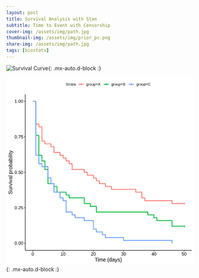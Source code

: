 ```yaml
---
layout: post
title: Survival Analysis with Stan
subtitle: Time to Event with Censorship
cover-img: /assets/img/path.jpg
thumbnail-img: /assets/img/prior_pc.png
share-img: /assets/img/path.jpg
tags: [biostats]
---
```

![Survival Curve](/assets/img/thumb.png){: .mx-auto.d-block :}



![Survival Curve](/assets/img/surv0.png){: .mx-auto.d-block :}
